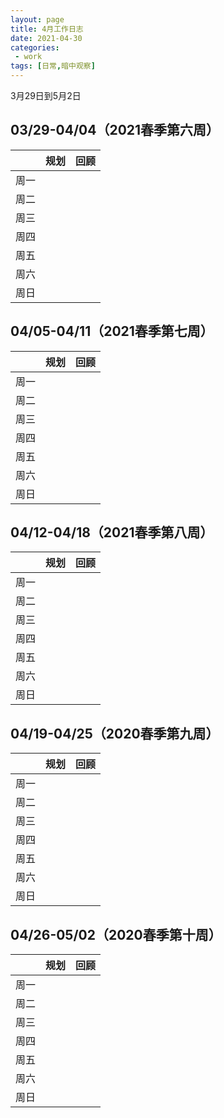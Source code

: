 ```yaml
---
layout: page
title: 4月工作日志
date: 2021-04-30
categories:
 - work
tags: [日常,暗中观察]
---
```


3月29日到5月2日

## 03/29-04/04（2021春季第六周）

|   | 规划 | 回顾 |
| --- | --- | --- |
| 周一 |  |  |
| 周二 |  |  |
| 周三 |  |  |
| 周四 |  |  |
| 周五 |  |  |
| 周六 |  |  |
| 周日 |  |  |

## 04/05-04/11（2021春季第七周）

|   | 规划 | 回顾 |
| --- | --- | --- |
| 周一 |  |  |
| 周二 |  |  |
| 周三 |  |  |
| 周四 |  |  |
| 周五 |  |  |
| 周六 |  |  |
| 周日 |  |  |

## 04/12-04/18（2021春季第八周）

|   | 规划 | 回顾 |
| --- | --- | --- |
| 周一 |  |  |
| 周二 |  |  |
| 周三 |  |  |
| 周四 |  |  |
| 周五 |  |  |
| 周六 |  |  |
| 周日 |  |  |

## 04/19-04/25（2020春季第九周）

|   | 规划 | 回顾 |
| --- | --- | --- |
| 周一 |  |  |
| 周二 |  |  |
| 周三 |  |  |
| 周四 |  |  |
| 周五 |  |  |
| 周六 |  |  |
| 周日 |  |  |

## 04/26-05/02（2020春季第十周）

|   | 规划 | 回顾 |
| --- | --- | --- |
| 周一 |  |  |
| 周二 |  |  |
| 周三 |  |  |
| 周四 |  |  |
| 周五 |  |  |
| 周六 |  |  |
| 周日 |  |  |

